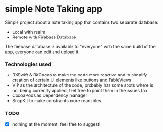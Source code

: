 # simple Note Taking app
Simple project about a note taking app that contains two separate database:
* Local with realm
* Remote with Firebase Database

The firebase database is available to "everyone" with the same build of the app, everyone can edit and upload it.

### Technologies used
* RXSwift & RXCocoa to make the code more reactive and to simplify creation of certain UI elements like buttons and TableViews
* VIP as the architecture of the code, probably has some spots where is not being correclty applied, feel free to point them in the issues tab
* CocoaPods as Dependency manager
* SnapKit to make constraints more readables.

### TODO
- [x] nothing at the moment, feel free to suggest!
